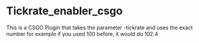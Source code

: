 # Tickrate_enabler_csgo

This is a CSGO Plugin that takes the parameter -tickrate and uses the exact number for example if you used 100 before, it would do 102.4
